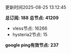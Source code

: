 更新时间2025-08-25 13:12:45

**总订阅: 188**
**总节点: 41209**
- vless节点: 16266
- hysteria2节点: 15

**google ping有效节点: 237**
